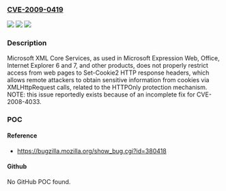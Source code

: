 ### [CVE-2009-0419](https://cve.mitre.org/cgi-bin/cvename.cgi?name=CVE-2009-0419)
![](https://img.shields.io/static/v1?label=Product&message=n%2Fa&color=blue)
![](https://img.shields.io/static/v1?label=Version&message=n%2Fa&color=blue)
![](https://img.shields.io/static/v1?label=Vulnerability&message=n%2Fa&color=brighgreen)

### Description

Microsoft XML Core Services, as used in Microsoft Expression Web, Office, Internet Explorer 6 and 7, and other products, does not properly restrict access from web pages to Set-Cookie2 HTTP response headers, which allows remote attackers to obtain sensitive information from cookies via XMLHttpRequest calls, related to the HTTPOnly protection mechanism.  NOTE: this issue reportedly exists because of an incomplete fix for CVE-2008-4033.

### POC

#### Reference
- https://bugzilla.mozilla.org/show_bug.cgi?id=380418

#### Github
No GitHub POC found.

